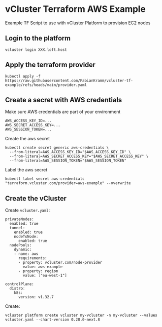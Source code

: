 # vCluster Terraform AWS Example
Example TF Script to use with vCluster Platform to provision EC2 nodes

## Login to the platform

```
vcluster login XXX.loft.host
```

## Apply the terraform provider

```
kubectl apply -f https://raw.githubusercontent.com/FabianKramm/vcluster-tf-example/refs/heads/main/provider.yaml
```

## Create a secret with AWS credentials

Make sure AWS credentials are part of your environment
```
AWS_ACCESS_KEY_ID=...
AWS_SECRET_ACCESS_KEY=...
AWS_SESSION_TOKEN=...
```

Create the aws secret
```
kubectl create secret generic aws-credentials \
  --from-literal=AWS_ACCESS_KEY_ID="$AWS_ACCESS_KEY_ID" \
  --from-literal=AWS_SECRET_ACCESS_KEY="$AWS_SECRET_ACCESS_KEY" \
  --from-literal=AWS_SESSION_TOKEN="$AWS_SESSION_TOKEN"
```

Label the aws secret
```
kubectl label secret aws-credentials "terraform.vcluster.com/provider=aws-example" --overwrite
```

## Create the vCluster

Create `vcluster.yaml`:
```
privateNodes:
  enabled: true
  tunnel:
    enabled: true
    nodeToNode:
      enabled: true
  nodePools:
    dynamic:
    - name: aws
      requirements:
      - property: vcluster.com/node-provider
        value: aws-example
      - property: region
        value: ["eu-west-1"]

controlPlane:
  distro:
    k8s:
      version: v1.32.7
```

Create:
```
vcluster platform create vcluster my-vcluster -n my-vcluster --values vcluster.yaml --chart-version 0.28.0-next.8
```

